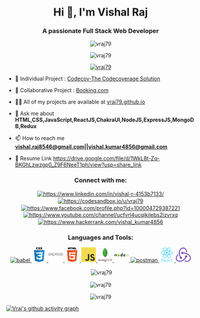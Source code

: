 <h1 align="center">Hi 👋, I'm Vishal Raj</h1>
<h3 align="center">A passionate Full Stack Web Developer</h3>
<p align="center"> <img src="https://camo.githubusercontent.com/8d5deef06a13d0ae4d973c3947748e85eae585dcf91861de1b0f97700876c9e3/68747470733a2f2f7777772e7362722d746563686e6f6c6f676965732e636f6d2f77702d636f6e74656e742f75706c6f6164732f323032312f30362f6d65726e2e706e67" alt="vraj79" /> </p>
<p align="center"> <img src="https://komarev.com/ghpvc/?username=vraj79&label=Profile%20views&color=0e75b6&style=flat" alt="vraj79" /> </p>

<p align="center"> <a href="https://github.com/ryo-ma/github-profile-trophy"><img src="https://github-profile-trophy.vercel.app/?username=vraj79" alt="vraj79" /></a> </p>

- 🔭 Individual Project : [Codecov-The Codecoverage Solution](https://github.com/vraj79/disgusting-grass-3237)

- 👯 Collaborative Project : [Booking.com](https://github.com/shivshankar0965/dusty-jewel-3645)

- 👨‍💻 All of my projects are available at [vraj79.github.io](vraj79.github.io)

- 💬 Ask me about **HTML,CSS,JavaScript,ReactJS,ChakraUI,NodeJS,ExpressJS,MongoDB,Redux**

- 📫 How to reach me **vishal.raj8546@gmail.com||vishal.kumar4856@gmail.com**

- 📄 Resume Link https://drive.google.com/file/d/1WkL8t-Zq-BKGhLzwzgp0_Z9F6NeeT1ph/view?usp=share_link
<h3 align="center">Connect with me:</h3>
<p align="center">
<a href="https://linkedin.com/in/https://www.linkedin.com/in/vishal-r-4153b7133/" target="blank"><img align="center" src="https://raw.githubusercontent.com/rahuldkjain/github-profile-readme-generator/master/src/images/icons/Social/linked-in-alt.svg" alt="https://www.linkedin.com/in/vishal-r-4153b7133/" height="30" width="40" /></a>
<a href="https://codesandbox.com/https://codesandbox.io/u/vraj79" target="blank"><img align="center" src="https://raw.githubusercontent.com/rahuldkjain/github-profile-readme-generator/master/src/images/icons/Social/codesandbox.svg" alt="https://codesandbox.io/u/vraj79" height="30" width="40" /></a>
<a href="https://fb.com/https://www.facebook.com/profile.php?id=100004729387221" target="blank"><img align="center" src="https://raw.githubusercontent.com/rahuldkjain/github-profile-readme-generator/master/src/images/icons/Social/facebook.svg" alt="https://www.facebook.com/profile.php?id=100004729387221" height="30" width="40" /></a>
<a href="https://www.youtube.com/c/https://www.youtube.com/channel/ucfvrl4ucqikilebs2izvrxq" target="blank"><img align="center" src="https://raw.githubusercontent.com/rahuldkjain/github-profile-readme-generator/master/src/images/icons/Social/youtube.svg" alt="https://www.youtube.com/channel/ucfvrl4ucqikilebs2izvrxq" height="30" width="40" /></a>
<a href="https://www.hackerrank.com/https://www.hackerrank.com/vishal_kumar4856" target="blank"><img align="center" src="https://raw.githubusercontent.com/rahuldkjain/github-profile-readme-generator/master/src/images/icons/Social/hackerrank.svg" alt="https://www.hackerrank.com/vishal_kumar4856" height="30" width="40" /></a>
</p>

<h3 align="center">Languages and Tools:</h3>
<p align="center"> <a href="https://babeljs.io/" target="_blank" rel="noreferrer"> <img src="https://www.vectorlogo.zone/logos/babeljs/babeljs-icon.svg" alt="babel" width="40" height="40"/> </a> <a href="https://www.w3schools.com/css/" target="_blank" rel="noreferrer"> <img src="https://raw.githubusercontent.com/devicons/devicon/master/icons/css3/css3-original-wordmark.svg" alt="css3" width="40" height="40"/> </a> <a href="https://expressjs.com" target="_blank" rel="noreferrer"> <img src="https://raw.githubusercontent.com/devicons/devicon/master/icons/express/express-original-wordmark.svg" alt="express" width="40" height="40"/> </a> <a href="https://www.w3.org/html/" target="_blank" rel="noreferrer"> <img src="https://raw.githubusercontent.com/devicons/devicon/master/icons/html5/html5-original-wordmark.svg" alt="html5" width="40" height="40"/> </a> <a href="https://developer.mozilla.org/en-US/docs/Web/JavaScript" target="_blank" rel="noreferrer"> <img src="https://raw.githubusercontent.com/devicons/devicon/master/icons/javascript/javascript-original.svg" alt="javascript" width="40" height="40"/> </a> <a href="https://www.mongodb.com/" target="_blank" rel="noreferrer"> <img src="https://raw.githubusercontent.com/devicons/devicon/master/icons/mongodb/mongodb-original-wordmark.svg" alt="mongodb" width="40" height="40"/> </a> <a href="https://nodejs.org" target="_blank" rel="noreferrer"> <img src="https://raw.githubusercontent.com/devicons/devicon/master/icons/nodejs/nodejs-original-wordmark.svg" alt="nodejs" width="40" height="40"/> </a> <a href="https://postman.com" target="_blank" rel="noreferrer"> <img src="https://www.vectorlogo.zone/logos/getpostman/getpostman-icon.svg" alt="postman" width="40" height="40"/> </a> <a href="https://reactjs.org/" target="_blank" rel="noreferrer"> <img src="https://raw.githubusercontent.com/devicons/devicon/master/icons/react/react-original-wordmark.svg" alt="react" width="40" height="40"/> </a> <a href="https://redux.js.org" target="_blank" rel="noreferrer"> <img src="https://raw.githubusercontent.com/devicons/devicon/master/icons/redux/redux-original.svg" alt="redux" width="40" height="40"/> </a> </p>

<p align="center">&nbsp;<img align="center" src="https://github-readme-stats.vercel.app/api?username=vraj79&show_icons=true&locale=en" alt="vraj79" /></p>

<p align="center"><img align="center" src="https://github-readme-streak-stats.herokuapp.com/?user=vraj79&" alt="vraj79" /></p>
<p align="center"><img align="center" src="https://github-readme-stats.vercel.app/api/top-langs?username=vraj79&show_icons=true&locale=en&layout=compact" alt="vraj79" /></p>

[![Vraj's github activity graph](https://activity-graph.herokuapp.com/graph?username=vraj79&theme=react)](https://github.com/ashutosh00710/github-readme-activity-graph)
